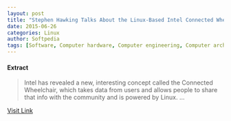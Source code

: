 ```yaml
---
layout: post
title: "Stephen Hawking Talks About the Linux-Based Intel Connected Wheelchair Project"
date: 2015-06-26
categories: Linux
author: Softpedia
tags: [Software, Computer hardware, Computer engineering, Computer architecture, Computers, Computing, Featured]
---
```





#### Extract
>Intel has revealed a new, interesting concept called the Connected Wheelchair, which takes data from users and allows people to share that info with the community and is powered by Linux....



[Visit Link](https://www.linux.com/news/embedded-mobile/mobile-linux/787631-stephen-hawking-talks-about-the-linux-based-intel-connected-wheelchair-project/)


